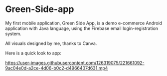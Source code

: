 # Green-Side-app
My first mobile application, Green Side App, is a demo e-commerce Android application with Java language, 
using the Firebase email login-registration system.

All visuals designed by me, thanks to Canva.

Here is a quick look to app:


https://user-images.githubusercontent.com/126319075/221661092-9ac04e0d-a2ce-4d06-b0c2-d4966407d631.mp4

